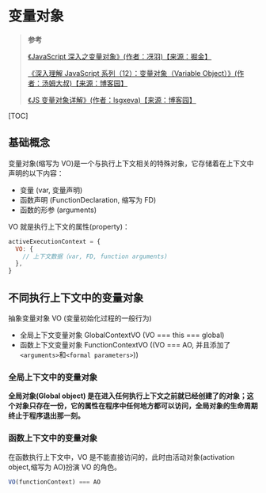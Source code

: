 # 变量对象

> **参考**
>
> [《JavaScript 深入之变量对象》(作者：冴羽)【来源：掘金】](https://juejin.cn/post/6844903473528602637)
>
> [《深入理解 JavaScript 系列（12）：变量对象（Variable Object）》(作者：汤姆大叔)【来源：博客园】](https://www.cnblogs.com/TomXu/archive/2012/01/16/2309728.html)
>
> [《JS 变量对象详解》(作者：lsgxeva)【来源：博客园】](https://www.cnblogs.com/lsgxeva/p/7976034.html)

[TOC]

## 基础概念

变量对象(缩写为 VO)是一个与执行上下文相关的特殊对象，它存储着在上下文中声明的以下内容：

- 变量 (var, 变量声明)
- 函数声明 (FunctionDeclaration, 缩写为 FD)
- 函数的形参 (arguments)

VO 就是执行上下文的属性(property)：

```js
activeExecutionContext = {
  VO: {
    // 上下文数据（var, FD, function arguments)
  },
}
```

## 不同执行上下文中的变量对象

抽象变量对象 VO (变量初始化过程的一般行为)

- 全局上下文变量对象 GlobalContextVO (VO === this === global)
- 函数上下文变量对象 FunctionContextVO ((VO === AO, 并且添加了`<arguments>`和`<formal parameters>`))

### 全局上下文中的变量对象

**全局对象(Global object) 是在进入任何执行上下文之前就已经创建了的对象；这个对象只存在一份，它的属性在程序中任何地方都可以访问，全局对象的生命周期终止于程序退出那一刻。**

### 函数上下文中的变量对象

在函数执行上下文中，VO 是不能直接访问的，此时由活动对象(activation object,缩写为 AO)扮演 VO 的角色。

```js
VO(functionContext) === AO
```

